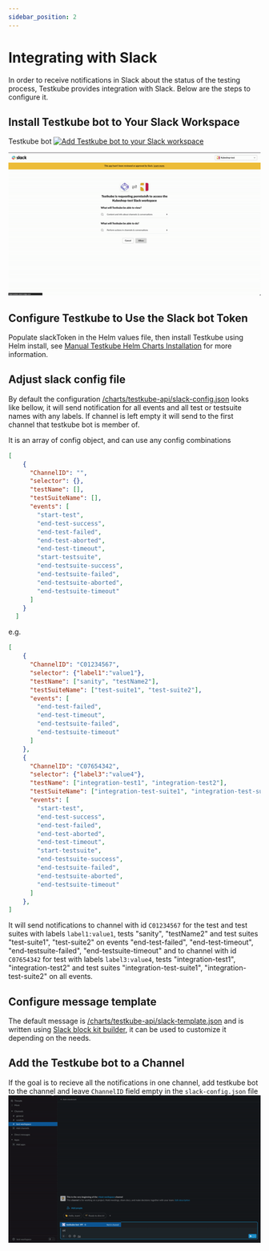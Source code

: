```yaml
---
sidebar_position: 2
---
```

# Integrating with Slack

In order to receive notifications in Slack about the status of the testing process, Testkube provides integration with Slack. Below are the steps to configure it.

## **Install Testkube bot to Your Slack Workspace**

Testkube bot
<a href="https://slack.com/oauth/v2/authorize?client_id=1943550956369.3416932538629&scope=chat:write,chat:write.public,groups:read,channels:read&user_scope="><img alt="Add Testkube bot to your Slack workspace" height="40" width="139" src="https://platform.slack-edge.com/img/add_to_slack.png" srcSet="https://platform.slack-edge.com/img/add_to_slack.png 1x, https://platform.slack-edge.com/img/add_to_slack@2x.png 2x" /></a>

![img.gif](../img/add-testkube-bot-to-workspace.gif)

## **Configure Testkube to Use the Slack bot Token**

Populate slackToken in the Helm values file, then install Testkube using Helm install, see [Manual Testkube Helm Charts Installation](../1-installing.md) for more information.

## **Adjust slack config file**

By default the configuration [/charts/testkube-api/slack-config.json](https://github.com/kubeshop/helm-charts/blob/704c71fa3b8f0138f983ea9a2fa598ecbe3868ae/charts/testkube-api/slack-config.json) looks like bellow, it will send notification for all events and all test or testsuite names with any labels.
If channel is left empty it will send to the first channel that testkube bot is member of.

It is an array of config object, and can use any config combinations
```json
[
    {
      "ChannelID": "",
      "selector": {},
      "testName": [],
      "testSuiteName": [],
      "events": [
        "start-test",
        "end-test-success",
        "end-test-failed",
        "end-test-aborted",
        "end-test-timeout",
        "start-testsuite",
        "end-testsuite-success",
        "end-testsuite-failed",
        "end-testsuite-aborted",
        "end-testsuite-timeout"
      ]
    }
  ]
```
e.g.

```json
[
    {
      "ChannelID": "C01234567",
      "selector": {"label1":"value1"},
      "testName": ["sanity", "testName2"],
      "testSuiteName": ["test-suite1", "test-suite2"],
      "events": [
        "end-test-failed",
        "end-test-timeout",
        "end-testsuite-failed",
        "end-testsuite-timeout"
      ]
    },
    {
      "ChannelID": "C07654342",
      "selector": {"label3":"value4"},
      "testName": ["integration-test1", "integration-test2"],
      "testSuiteName": ["integration-test-suite1", "integration-test-suite2"],
      "events": [
        "start-test",
        "end-test-success",
        "end-test-failed",
        "end-test-aborted",
        "end-test-timeout",
        "start-testsuite",
        "end-testsuite-success",
        "end-testsuite-failed",
        "end-testsuite-aborted",
        "end-testsuite-timeout"
      ]
    },
]
```

It will send notifications to channel with id `C01234567` for the test and test suites with labels `label1:value1`, tests "sanity", "testName2" and test suites "test-suite1", "test-suite2" on events "end-test-failed", "end-test-timeout", "end-testsuite-failed", "end-testsuite-timeout" and to channel with id `C07654342` for test with labels `label3:value4`, tests "integration-test1", "integration-test2" and test suites "integration-test-suite1", "integration-test-suite2" on all events.

## **Configure message template**

The default message is [/charts/testkube-api/slack-template.json](https://github.com/kubeshop/helm-charts/blob/311ff9f6fc38dfb5196b91a6f63ee7d3f59f7f4b/charts/testkube-api/slack-template.json) and is written using [Slack block kit builder](https://app.slack.com/block-kit-builder), it can be used to customize it depending on the needs.

## **Add the Testkube bot to a Channel**

If the goal is to recieve all the notifications in one channel, add testkube bot to the channel and leave `ChannelID` field empty in the `slack-config.json` file
![img.gif](../img/add-testkube-bot-to-channel.gif)